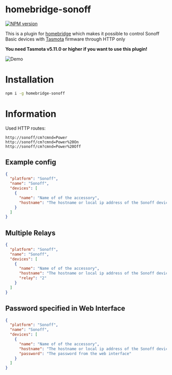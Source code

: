 # homebridge-sonoff

[![NPM version][npm-image]][npm-url]

[npm-image]: https://img.shields.io/npm/v/homebridge-sonoff.svg
[npm-url]: https://www.npmjs.com/package/homebridge-sonoff

This is a plugin for [homebridge](https://github.com/nfarina/homebridge) which makes it possible to control Sonoff Basic devices with [Tasmota](https://github.com/arendst/Sonoff-Tasmota) firmware through HTTP only

**You need Tasmota v5.11.0 or higher if you want to use this plugin!**

![Demo](https://user-images.githubusercontent.com/13570439/43205164-09e198e8-9023-11e8-9e2d-22b4883ce28e.gif)

# Installation
```bash
npm i -g homebridge-sonoff
```

# Information
Used HTTP routes:
```
http://sonoff/cm?cmnd=Power
http://sonoff/cm?cmnd=Power%20On
http://sonoff/cm?cmnd=Power%20Off
```

## Example config

```json
{
  "platform": "Sonoff",
  "name": "Sonoff",
  "devices": [
    {
      "name": "Name of of the accessory",
      "hostname": "The hostname or local ip address of the Sonoff device"
    }
  ]
}
```

## Multiple Relays

```json
{
  "platform": "Sonoff",
  "name": "Sonoff",
  "devices": [
    {
      "name": "Name of of the accessory",
      "hostname": "The hostname or local ip address of the Sonoff device",
      "relay": "2"
    }
  ]
}
```

## Password specified in Web Interface

```json
{
  "platform": "Sonoff",
  "name": "Sonoff",
  "devices": [
    {
      "name": "Name of of the accessory",
      "hostname": "The hostname or local ip address of the Sonoff device",
      "password": "The password from the web interface"
    }
  ]
}
```
